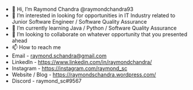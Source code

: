 - 👋 Hi, I’m Raymond Chandra @raymondchandra93
- 👀 I’m interested in looking for opportunities in IT Industry related to Junior Software Engineer / Software Quality Assurance  
- 🌱 I’m currently learning Java / Python / Software Quality Assurance 
- 💞️ I’m looking to collaborate on whatever opportunity that you presented ahead
- 📫 How to reach me 
- Email - raymond.schandra@gmail.com
- LinkedIn - https://www.linkedin.com/in/raymondchandra/
- Instagram - https://instagram.com/raymond_sc
- Website / Blog - https://raymondschandra.wordpress.com/
- Discord - raymond_sc#9567
